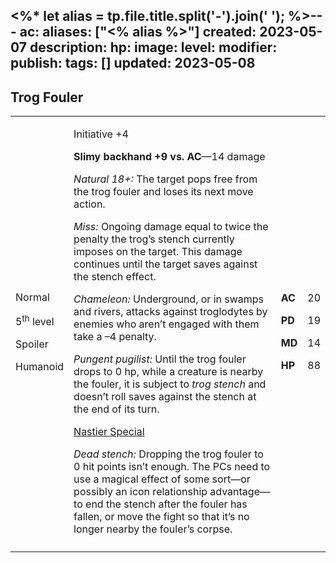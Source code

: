 <%* let alias = tp.file.title.split('-').join(' '); %>---
ac: 
aliases: ["<% alias %>"]
created: 2023-05-07
description: 
hp: 
image: 
level: 
modifier: 
publish: 
tags: []
updated: 2023-05-08
---

## Trog Fouler

<table>
<colgroup>
<col style="width: 16%" />
<col style="width: 72%" />
<col style="width: 5%" />
<col style="width: 5%" />
</colgroup>
<tbody>
<tr class="odd">
<td><p>Normal</p>
<p>5<sup>th</sup> level</p>
<p>Spoiler</p>
<p>Humanoid</p></td>
<td><p>Initiative +4</p>
<p><strong>Slimy backhand +9 vs. AC</strong>—14 damage</p>
<p><em>Natural 18+:</em> The target pops free from the trog fouler and
loses its next move action.</p>
<p><em>Miss:</em> Ongoing damage equal to twice the penalty the trog’s
stench currently imposes on the target. This damage continues until the
target saves against the stench effect.</p>
<p><em>Chameleon:</em> Underground, or in swamps and rivers, attacks
against troglodytes by enemies who aren’t engaged with them take a –4
penalty.</p>
<p><em>Pungent pugilist:</em> Until the trog fouler drops to 0 hp, while
a creature is nearby the fouler, it is subject to <em>trog stench</em>
and doesn’t roll saves against the stench at the end of its turn.</p>
<p><u>Nastier Special</u></p>
<p><em>Dead stench:</em> Dropping the trog fouler to 0 hit points isn’t
enough. The PCs need to use a magical effect of some sort—or possibly an
icon relationship advantage—to end the stench after the fouler has
fallen, or move the fight so that it’s no longer nearby the fouler’s
corpse.</p></td>
<td><p><strong>AC</strong></p>
<p><strong>PD</strong></p>
<p><strong>MD</strong></p>
<p><strong>HP</strong></p></td>
<td><p>20</p>
<p>19</p>
<p>14</p>
<p>88</p></td>
</tr>
<tr class="even">
<td></td>
<td></td>
<td></td>
<td></td>
</tr>
</tbody>
</table>
